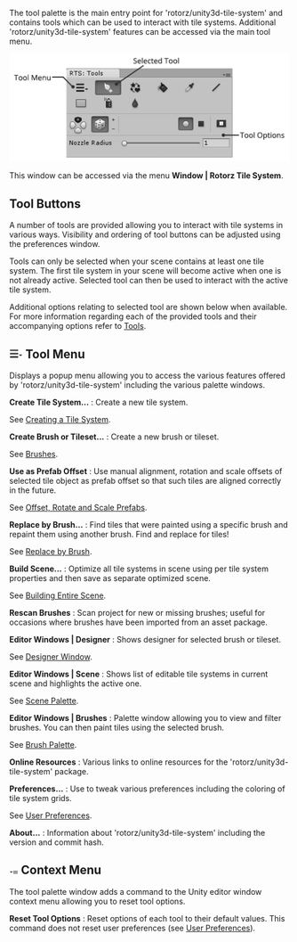 The tool palette is the main entry point for 'rotorz/unity3d-tile-system' and contains
tools which can be used to interact with tile systems. Additional 'rotorz/unity3d-tile-system'
features can be accessed via the main tool menu.

![Tool palette interface.](../img/ui/tool-palette-overview.png)

This window can be accessed via the menu **Window | Rotorz Tile System**.



## Tool Buttons

A number of tools are provided allowing you to interact with tile systems in various ways.
Visibility and ordering of tool buttons can be adjusted using the preferences window.

Tools can only be selected when your scene contains at least one tile system. The first
tile system in your scene will become active when one is not already active. Selected tool
can then be used to interact with the active tile system.

Additional options relating to selected tool are shown below when available. For more
information regarding each of the provided tools and their accompanying options refer to
[Tools].



## ![](../img/menu-button.png) Tool Menu

Displays a popup menu allowing you to access the various features offered by
'rotorz/unity3d-tile-system' including the various palette windows.


**Create Tile System...**
: Create a new tile system.

  See [Creating a Tile System].

**Create Brush or Tileset...**
: Create a new brush or tileset.
  
  See [Brushes].

**Use as Prefab Offset**
: Use manual alignment, rotation and scale offsets of selected tile object as prefab
  offset so that such tiles are aligned correctly in the future.

  See [Offset, Rotate and Scale Prefabs].

**Replace by Brush...**
: Find tiles that were painted using a specific brush and repaint them using another brush.
  Find and replace for tiles!

  See [Replace by Brush].

**Build Scene...**
: Optimize all tile systems in scene using per tile system properties and then save as
  separate optimized scene.

  See [Building Entire Scene].

**Rescan Brushes**
: Scan project for new or missing brushes; useful for occasions where brushes have been
  imported from an asset package.

**Editor Windows | Designer**
: Shows designer for selected brush or tileset.

  See [Designer Window].

**Editor Windows | Scene**
: Shows list of editable tile systems in current scene and highlights the active one.

  See [Scene Palette].

**Editor Windows | Brushes**
: Palette window allowing you to view and filter brushes. You can then paint tiles using
  the selected brush.

  See [Brush Palette].

**Online Resources**
: Various links to online resources for the 'rotorz/unity3d-tile-system' package.

**Preferences...**
: Use to tweak various preferences including the coloring of tile system grids.
  
  See [User Preferences].

**About...**
: Information about 'rotorz/unity3d-tile-system' including the version and commit hash.



## ![](../img/window-context-menu.png) Context Menu

The tool palette window adds a command to the Unity editor window context menu allowing
you to reset tool options.


**Reset Tool Options**
: Reset options of each tool to their default values. This command does not reset user
  preferences (see [User Preferences]).



[Brush Palette]: ./Brush-Palette.md
[Brushes]: ./Brushes.md
[Building Entire Scene]: ./Building-Entire-Scene.md
[Creating a Tile System]: ./Creating-a-Tile-System.md
[Designer Window]: ./Designer-Window.md
[Offset, Rotate and Scale Prefabs]: ./Offset,-Rotate-and-Scale-Prefabs.md
[Replace by Brush]: ./Replace-by-Brush.md
[Scene Palette]: ./scene-palette.m
[Tools]: ./Tools.md
[User Preferences]: ./User-Preferences.md
